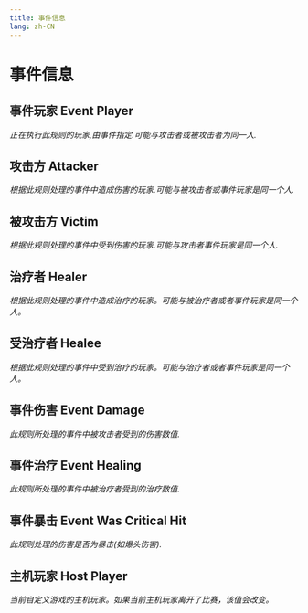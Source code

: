 ```yaml
---
title: 事件信息
lang: zh-CN
---
```


# 事件信息

## 事件玩家    Event Player

_正在执行此规则的玩家,由事件指定.可能与攻击者或被攻击者为同一人._


## 攻击方    Attacker
_根据此规则处理的事件中造成伤害的玩家.可能与被攻击者或事件玩家是同一个人._ 


## 被攻击方    Victim
_根据此规则处理的事件中受到伤害的玩家.可能与攻击者事件玩家是同一个人._ 


## 治疗者    Healer

_根据此规则处理的事件中造成治疗的玩家。可能与被治疗者或者事件玩家是同一个人。_


## 受治疗者    Healee

_根据此规则处理的事件中受到治疗的玩家。可能与治疗者或者事件玩家是同一个人。_


## 事件伤害    Event Damage

_此规则所处理的事件中被攻击者受到的伤害数值._


## 事件治疗    Event Healing

_此规则所处理的事件中被治疗者受到的治疗数值._


## 事件暴击    Event Was Critical Hit

_此规则处理的伤害是否为暴击(如爆头伤害)._


## 主机玩家    Host Player

_当前自定义游戏的主机玩家。如果当前主机玩家离开了比赛，该值会改变。_

